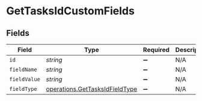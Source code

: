 # GetTasksIdCustomFields


## Fields

| Field                                                                            | Type                                                                             | Required                                                                         | Description                                                                      |
| -------------------------------------------------------------------------------- | -------------------------------------------------------------------------------- | -------------------------------------------------------------------------------- | -------------------------------------------------------------------------------- |
| `id`                                                                             | *string*                                                                         | :heavy_minus_sign:                                                               | N/A                                                                              |
| `fieldName`                                                                      | *string*                                                                         | :heavy_minus_sign:                                                               | N/A                                                                              |
| `fieldValue`                                                                     | *string*                                                                         | :heavy_minus_sign:                                                               | N/A                                                                              |
| `fieldType`                                                                      | [operations.GetTasksIdFieldType](../../models/operations/gettasksidfieldtype.md) | :heavy_minus_sign:                                                               | N/A                                                                              |